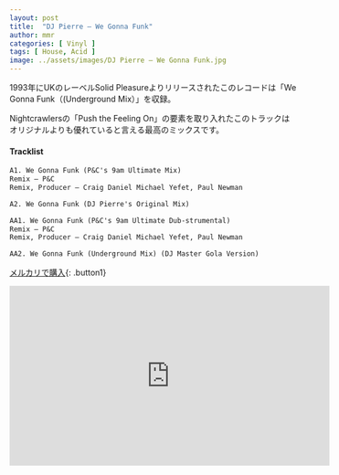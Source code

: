 ```yaml
---
layout: post
title:  "DJ Pierre – We Gonna Funk"
author: mmr
categories: [ Vinyl ]
tags: [ House, Acid ]
image: ../assets/images/DJ Pierre – We Gonna Funk.jpg
---
```


1993年にUKのレーベルSolid Pleasureよりリリースされたこのレコードは「We Gonna Funk（(Underground Mix）」を収録。

Nightcrawlersの「Push the Feeling On」の要素を取り入れたこのトラックはオリジナルよりも優れていると言える最高のミックスです。

#### Tracklist
```md
A1. We Gonna Funk (P&C's 9am Ultimate Mix)
Remix – P&C
Remix, Producer – Craig Daniel Michael Yefet, Paul Newman

A2. We Gonna Funk (DJ Pierre's Original Mix)

AA1. We Gonna Funk (P&C's 9am Ultimate Dub-strumental)
Remix – P&C
Remix, Producer – Craig Daniel Michael Yefet, Paul Newman

AA2. We Gonna Funk (Underground Mix) (DJ Master Gola Version)
```

[メルカリで購入](https://jp.mercari.com/item/m36364872632?afid=6142608987){: .button1}

<iframe width="560" height="315" src="https://www.youtube.com/embed/ijE61Kd2i6M?si=AYvjarIf4HfQ5Kbd" title="YouTube video player" frameborder="0" allow="accelerometer; autoplay; clipboard-write; encrypted-media; gyroscope; picture-in-picture; web-share" referrerpolicy="strict-origin-when-cross-origin" allowfullscreen></iframe>